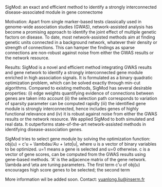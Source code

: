 SigMod: an exact and efficient method to identify a strongly interconnected disease-associated module in gene connectome

Motivation: Apart from single marker-based tests classically used in genome-wide association studies (GWAS), network-assisted analysis has become a promising approach to identify the joint effect of multiple genetic factors on disease. To date, most network-assisted methods aim at finding genetic units connected in a background network, whatever their density or strength of connections. This can hamper the findings as sparse connections are non-robust against noise from either the GWAS results or the network resource.

Results: SigMod is a novel and efficient method integrating GWAS results and gene network to identify a strongly interconnected gene module enriched in high association signals. It is formulated as a binary quadratic optimization problem, which can be solved exactly through min-cut algorithms. Compared to existing methods, SigMod has several desirable properties: (i) edge weights quantifying evidence of connections between genes are taken into account (ii) the selection path corresponds to variation of sparsity parameter can be computed rapidly (iii) the identified gene module is strongly interconnected, hence includes genes of highly functional relevance and (iv) it is robust against noise from either the GWAS results or the network resource. We applied SigMod to both simulated and real data. It outperforms state-of-the-art network-assisted methods in identifying disease-association genes.

SigMod tries to select gene module by solving the optimization function: obj(u) = c'u + \lambda*u'*A*u + \eta*|u|, where u is a vector of binary variables to be optimized. u=1 means a gene is selected and u=0 otherwise. c is a vector of gene scores, can be computed from the GWAS results using gene-based methods. 'A' is the adjacence matrix of the  gene network. \lambda and \eta are tuning parameters. The first term c'u of obj(u) encourages high score genes to be selected; the second term 


More information wil be added soon.
Contact: yuanlong.liu@inserm.fr
